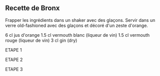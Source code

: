 ## Recette de Bronx

Frapper les ingrédients dans un shaker avec des glaçons.
Servir dans un verre old-fashioned avec des glaçons et décoré d'un zeste d'orange.

6	cl	jus d'orange
1.5	cl	vermouth blanc (liqueur de vin)
1.5	cl	vermouth rouge (liqueur de vin)
3	cl	gin (dry)

ETAPE 1

ETAPE 2

ETAPE 3
